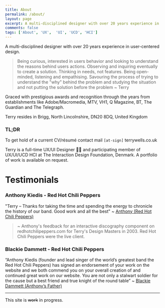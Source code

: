 ```yaml
---
title: About
permalink: /about/
layout: page
excerpt: A multi-disciplined designer with over 20 years experience in user-centered design. Being curious, interested in users behavior and looking to understand the reasons behind users actions. Observing and inquiring eventually to create a solution. ... read more.
comments: false
tags: ['About', 'UX',  'UI', 'UCD', 'HCI']
---
```


A multi-disciplined designer with over 20 years experience in user-centered design.

> Being curious, interested in users behavior and looking to understand the reasons behind users actions. Observing and inquiring eventually to create a solution. Thinking in needs, not features. Being open-minded, listening and empathising. Savouring the process of trying to understand the "why" behind the problem and studying the situation and not putting the solution before the problem ~ Terry

Graced with prestigious awards and recognition through the years from establishments like Adobe/Macromedia, MTV, VH1, Q Magazine, BT, The Guardian and The Telegraph.

Terry resides in Brigg, North Lincolnshire, DN20 8DQ, United Kingdom

### TL;DR
To get hold of a current CV/résumé contact mail `[at-sign]` terrywells.co.uk

Terry is a full-time UX/UI Designer 🧘‍♂️ and participating member of UX/UI/UCD HCI at The Interaction Design Foundation, Denmark. A portfolio of work is available on request.

# Testimonials

### Anthony Kiedis - Red Hot Chili Peppers
"Terry – Thanks for taking the time and spending the energy to chronicle the history of our band. Good work and all the best" ~ <a href="https://blackiedammett.com/" title="Anthony" alt="Anthony">Anthony (Red Hot Chili Peppers)</a>
> ~ Anthony's feedback for an interactive discography component on redhotchilipeppers.com for Terry's Design Masters in 2003. Red Hot Chili Peppers were the live client.

### Blackie Dammett - Red Hot Chili Peppers
“Anthony Kiedis (founder and lead singer of the world’s greatest band the Red Hot Chili Peppers) has signed an endorsement of your work on the website and we both commend you on your overall creation of and continued great work on our website. You are not only a stalwart soldier for the cause but a best friend and true knight of the round table” ~ <a href="https://blackiedammett.com/" title="Link to Lords of the Sunset Strip" alt="Link to Lords of the Sunset Strip">Blackie Dammett (Anthony’s Father)</a>

<hr>

This site is ~~work~~ in progress.
